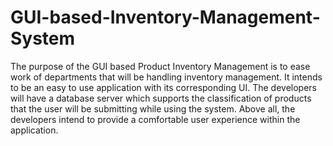 # GUI-based-Inventory-Management-System

The purpose of the GUI based Product Inventory Management is to ease work of departments that will be handling inventory management. It intends to be an easy to use application with its corresponding UI. The developers will have a database server which supports the classification of products that the user will be submitting while using the system. Above all, the developers intend to provide a comfortable user experience within the application. 
